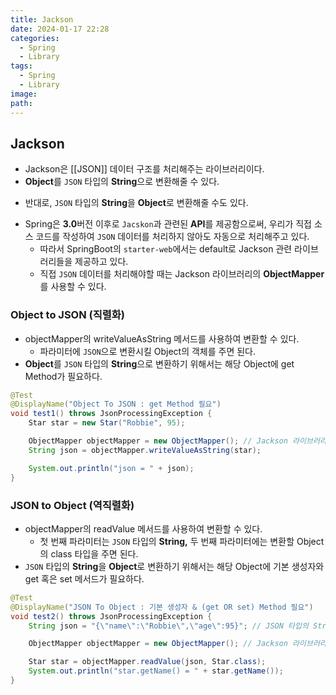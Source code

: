 ```yaml
---
title: Jackson
date: 2024-01-17 22:28
categories:
  - Spring
  - Library
tags:
  - Spring
  - Library
image: 
path:
---
```


## Jackson
+ Jackson은 [[JSON]] 데이터 구조를 처리해주는 라이브러리이다.
+ **Object**를 `JSON` 타입의 **String**으로 변환해줄 수 있다.
- 반대로, `JSON` 타입의 **String**을 **Object**로 변환해줄 수도 있다.
+ Spring은 **3.0**버전 이후로 `Jacskon`과 관련된 **API**를 제공함으로써, 우리가 직접 소스 코드를 작성하여 `JSON` 데이터를 처리하지 않아도 자동으로 처리해주고 있다.
    - 따라서 SpringBoot의 `starter-web`에서는 default로 Jackson 관련 라이브러리들을 제공하고 있다.
    - 직접 `JSON` 데이터를 처리해야할 때는 Jackson 라이브러리의 **ObjectMapper**를 사용할 수 있다.

### Object to JSON (직렬화)
- objectMapper의 writeValueAsString 메서드를 사용하여 변환할 수 있다.
    - 파라미터에 `JSON`으로 변환시킬 Object의 객체를 주면 된다.
- **Object**를 `JSON` 타입의 **String**으로 변환하기 위해서는 해당 Object에 get Method가 필요하다.

```java
@Test
@DisplayName("Object To JSON : get Method 필요")
void test1() throws JsonProcessingException {
    Star star = new Star("Robbie", 95);

    ObjectMapper objectMapper = new ObjectMapper(); // Jackson 라이브러리의 ObjectMapper
    String json = objectMapper.writeValueAsString(star);

    System.out.println("json = " + json);
}
```

### JSON to Object (역직렬화)
- objectMapper의 readValue 메서드를 사용하여 변환할 수 있다.
    - 첫 번째 파라미터는 `JSON` 타입의 **String,** 두 번째 파라미터에는 변환할 Object의 class 타입을 주면 된다.
- `JSON` 타입의 **String**을 **Object**로 변환하기 위해서는 해당 Object에 기본 생성자와 get 혹은 set 메서드가 필요하다.

```java
@Test
@DisplayName("JSON To Object : 기본 생성자 & (get OR set) Method 필요")
void test2() throws JsonProcessingException {
    String json = "{\"name\":\"Robbie\",\"age\":95}"; // JSON 타입의 String

    ObjectMapper objectMapper = new ObjectMapper(); // Jackson 라이브러리의 ObjectMapper

    Star star = objectMapper.readValue(json, Star.class);
    System.out.println("star.getName() = " + star.getName());
}
```